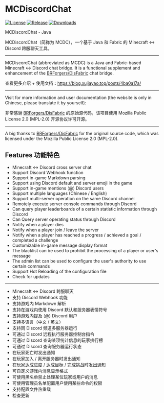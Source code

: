 # MCDiscordChat

[![License](https://img.shields.io/github/license/xujiayao/MCDiscordChat)](https://github.com/Xujiayao/MCDiscordChat/blob/master/LICENSE)
[![Release](https://img.shields.io/github/v/release/xujiayao/MCDiscordChat)](https://github.com/Xujiayao/MCDiscordChat/releases)
[![Downloads](https://img.shields.io/github/downloads/xujiayao/MCDiscordChat/total)](https://github.com/Xujiayao/MCDiscordChat/releases)

MCDiscordChat - Java

MCDiscordChat（简称为 MCDC），一个基于 Java 和 Fabric 的 Minecraft <-> Discord 跨服聊天工具。

---

MCDiscordChat (abbreviated as MCDC) is a Java and Fabric-based Minecraft <-> Discord chat bridge. It is a functional supplement and enhancement of the [BRForgers/DisFabric](https://github.com/BRForgers/DisFabric) chat bridge.

查看更多介绍 + 使用文档：https://blog.xujiayao.top/posts/4ba0a17a/

---

Visit for more information and user documentation (the website is only in Chinese, please translate it by yourself):

非常感谢 [BRForgers/DisFabric](https://github.com/BRForgers/DisFabric) 的原始源代码，该项目使用 Mozilla Public License 2.0 (MPL-2.0) 开源协议许可开源。

---

A big thanks to [BRForgers/DisFabric](https://github.com/BRForgers/DisFabric) for the original source code, which was licensed under the Mozilla Public License 2.0 (MPL-2.0).

## Features 功能特色

- Minecraft <-> Discord cross server chat
- Support Discord Webhook function
- Support in-game Markdown parsing
- Support using Discord default and server emoji in the game
- Support in-game mentions (@) Discord users
- Support multiple languages (Chinese / English)
- Support multi-server operation on the same Discord channel
- Remotely execute server console commands through Discord
- Can query player leaderboards of a certain statistic information through Discord
- Can Query server operating status through Discord
- Notify when a player dies
- Notify when a player join / leave the server
- Notify when a player has reached a progress / achieved a goal / completed a challenge
- Customizable in-game message display format
- The blacklist can be used to prohibit the processing of a player or user's message
- The admin list can be used to configure the user's authority to use certain commands
- Support Hot Reloading of the configuration file
- Check for updates

---

- Minecraft <-> Discord 跨服聊天
- 支持 Discord Webhook 功能
- 支持游戏内 Markdown 解析
- 支持在游戏内使用 Discord 默认和服务器表情符号
- 支持游戏内提及 (@) Discord 用户
- 支持多语言（中文 / 英文）
- 支持同 Discord 频道多服务器运行
- 可通过 Discord 远程执行服务器控制台指令
- 可通过 Discord 查询某项统计信息的玩家排行榜
- 可通过 Discord 查询服务器运行状态
- 在玩家死亡时发出通知
- 在玩家加入 / 离开服务器时发出通知
- 在玩家达成进度 / 达成目标 / 完成挑战时发出通知
- 可自定义游戏内消息显示格式
- 可使用黑名单禁止处理某位玩家或用户的消息
- 可使用管理员名单配置用户使用某些命令的权限
- 支持配置文件热重载
- 检查更新